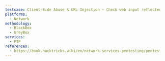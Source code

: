 ```yaml
---
testcase: Client-Side Abuse & URL Injection – Check web input reflected in FTP requests via URL injection (e.g., double-encoded CRLF)
platforms: 
  - Network
methodology: 
  - BlackBox
  - GreyBox
services:
  - FTP
references:
  - https://book.hacktricks.wiki/en/network-services-pentesting/pentesting-ftp/index.html
---
```

